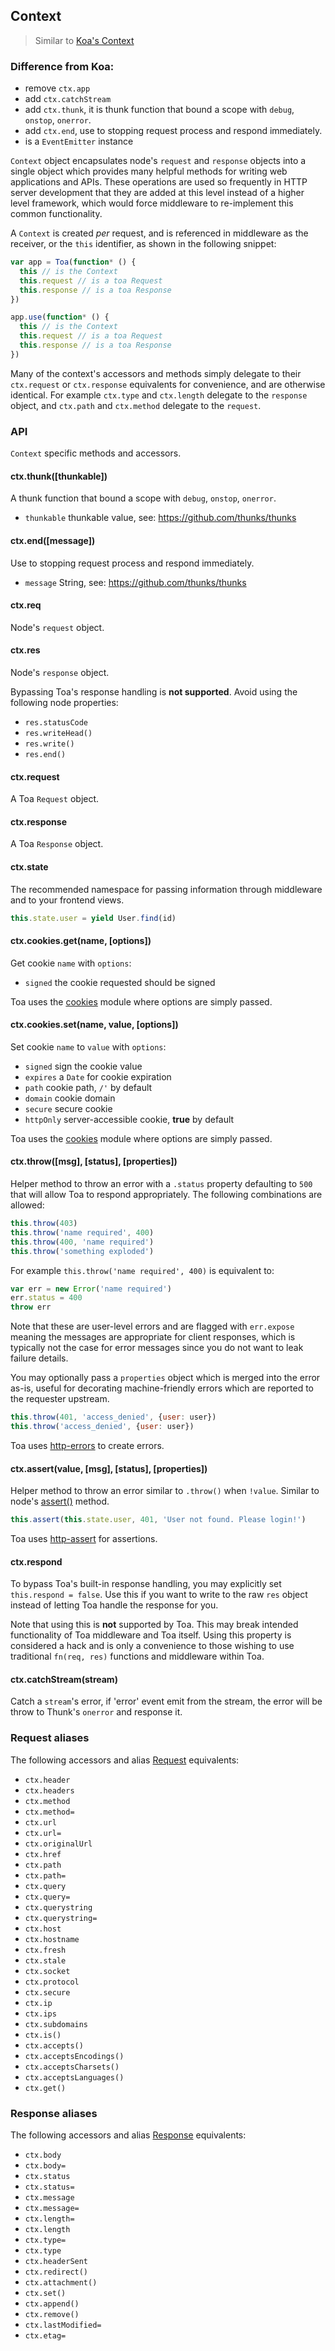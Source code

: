 ## Context
> Similar to [Koa's Context](https://github.com/koajs/koa/blob/master/docs/api/context.md)

### Difference from Koa:

- remove `ctx.app`
- add `ctx.catchStream`
- add `ctx.thunk`, it is thunk function that bound a scope with `debug`, `onstop`, `onerror`.
- add `ctx.end`, use to stopping request process and respond immediately.
- is a `EventEmitter` instance

`Context` object encapsulates node's `request` and `response` objects into a single object which provides many helpful methods for writing web applications and APIs. These operations are used so frequently in HTTP server development that they are added at this level instead of a higher level framework, which would force middleware to re-implement this common functionality.

A `Context` is created _per_ request, and is referenced in middleware as the receiver, or the `this` identifier, as shown in the following snippet:

```js
var app = Toa(function* () {
  this // is the Context
  this.request // is a toa Request
  this.response // is a toa Response
})

app.use(function* () {
  this // is the Context
  this.request // is a toa Request
  this.response // is a toa Response
})
```

Many of the context's accessors and methods simply delegate to their `ctx.request` or `ctx.response` equivalents for convenience, and are otherwise identical. For example `ctx.type` and `ctx.length` delegate to the `response` object, and `ctx.path` and `ctx.method` delegate to the `request`.

### API

`Context` specific methods and accessors.

#### ctx.thunk([thunkable])

A thunk function that bound a scope with `debug`, `onstop`, `onerror`.

- `thunkable` thunkable value, see: https://github.com/thunks/thunks

#### ctx.end([message])

Use to stopping request process and respond immediately.

- `message` String, see: https://github.com/thunks/thunks

#### ctx.req

Node's `request` object.

#### ctx.res

Node's `response` object.

Bypassing Toa's response handling is __not supported__. Avoid using the following node properties:

- `res.statusCode`
- `res.writeHead()`
- `res.write()`
- `res.end()`

#### ctx.request

A Toa `Request` object.

#### ctx.response

A Toa `Response` object.

#### ctx.state

The recommended namespace for passing information through middleware and to your frontend views.

```js
this.state.user = yield User.find(id)
```

#### ctx.cookies.get(name, [options])

Get cookie `name` with `options`:

- `signed` the cookie requested should be signed

Toa uses the [cookies](https://github.com/jed/cookies) module where options are simply passed.

#### ctx.cookies.set(name, value, [options])

Set cookie `name` to `value` with `options`:

- `signed` sign the cookie value
- `expires` a `Date` for cookie expiration
- `path` cookie path, `/'` by default
- `domain` cookie domain
- `secure` secure cookie
- `httpOnly` server-accessible cookie, __true__ by default

Toa uses the [cookies](https://github.com/jed/cookies) module where options are simply passed.

#### ctx.throw([msg], [status], [properties])

Helper method to throw an error with a `.status` property defaulting to `500` that will allow Toa to respond appropriately. The following combinations are allowed:

```js
this.throw(403)
this.throw('name required', 400)
this.throw(400, 'name required')
this.throw('something exploded')
```

For example `this.throw('name required', 400)` is equivalent to:

```js
var err = new Error('name required')
err.status = 400
throw err
```

Note that these are user-level errors and are flagged with `err.expose` meaning the messages are appropriate for client responses, which is typically not the case for error messages since you do not want to leak failure details.

You may optionally pass a `properties` object which is merged into the error as-is, useful for decorating machine-friendly errors which are reported to the requester upstream.

```js
this.throw(401, 'access_denied', {user: user})
this.throw('access_denied', {user: user})
```

Toa uses [http-errors](https://github.com/jshttp/http-errors) to create errors.

#### ctx.assert(value, [msg], [status], [properties])

Helper method to throw an error similar to `.throw()` when `!value`. Similar to node's [assert()](http://nodejs.org/api/assert.html) method.

```js
this.assert(this.state.user, 401, 'User not found. Please login!')
```

Toa uses [http-assert](https://github.com/jshttp/http-assert) for assertions.

#### ctx.respond

To bypass Toa's built-in response handling, you may explicitly set `this.respond = false`. Use this if you want to write to the raw `res` object instead of letting Toa handle the response for you.

Note that using this is __not__ supported by Toa. This may break intended functionality of Toa middleware and Toa itself. Using this property is considered a hack and is only a convenience to those wishing to use traditional `fn(req, res)` functions and middleware within Toa.

#### ctx.catchStream(stream)

Catch a `stream`'s error, if 'error' event emit from the stream, the error will be throw to Thunk's `onerror` and response it.

### Request aliases

The following accessors and alias [Request](request.md) equivalents:

- `ctx.header`
- `ctx.headers`
- `ctx.method`
- `ctx.method=`
- `ctx.url`
- `ctx.url=`
- `ctx.originalUrl`
- `ctx.href`
- `ctx.path`
- `ctx.path=`
- `ctx.query`
- `ctx.query=`
- `ctx.querystring`
- `ctx.querystring=`
- `ctx.host`
- `ctx.hostname`
- `ctx.fresh`
- `ctx.stale`
- `ctx.socket`
- `ctx.protocol`
- `ctx.secure`
- `ctx.ip`
- `ctx.ips`
- `ctx.subdomains`
- `ctx.is()`
- `ctx.accepts()`
- `ctx.acceptsEncodings()`
- `ctx.acceptsCharsets()`
- `ctx.acceptsLanguages()`
- `ctx.get()`

### Response aliases

The following accessors and alias [Response](response.md) equivalents:

- `ctx.body`
- `ctx.body=`
- `ctx.status`
- `ctx.status=`
- `ctx.message`
- `ctx.message=`
- `ctx.length=`
- `ctx.length`
- `ctx.type=`
- `ctx.type`
- `ctx.headerSent`
- `ctx.redirect()`
- `ctx.attachment()`
- `ctx.set()`
- `ctx.append()`
- `ctx.remove()`
- `ctx.lastModified=`
- `ctx.etag=`
